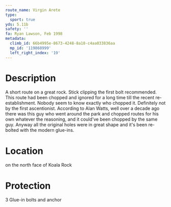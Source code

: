 ```yaml
---
route_name: Virgin Arete
type:
  sport: true
yds: 5.11b
safety: ''
fa: Ryan Lawson, Feb 1998
metadata:
  climb_id: 66b4995e-8673-4248-8a18-c4aa033836aa
  mp_id: '119868999'
  left_right_index: '19'
---
```

# Description
A short route on a great rock. Stick clipping the first bolt recommended. This route had been chopped and ignored for a long time till the recent re-establishment. Nobody seem to know exactly who chopped it. Definitely not by the first ascentionist. According to Alan Watts, well over a decade ago there was this guy who went around the park and chopped routes for his own whatever the reasoning, and it could've been chopped by the same guy. Anyway all the original holes were in great shape and it's been re-bolted with the modern glue-ins.

# Location
on the north face of Koala Rock

# Protection
3 Glue-in bolts and anchor
